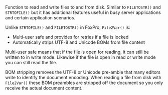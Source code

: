 ﻿Function to read and write files to and from disk. Similar to `FILETOSTR()` and `STRTOFILE()` but it has additional features useful in busy server applications and certain application scenarios.

Unlike `STRTOFILE()` and `FILETOSTR()` in FoxPro, `File2Var()` is:

* Multi-user safe and provides for retries if a file is locked
* Automatically strips UTF-8 and Unicode BOMs from file content


Multi-user safe means that if the file is open for reading, it can still be written to in write mode. Likewise if the file is open in read or write mode you can still read the file.

BOM stripping removes the UTF-8 or Unicode pre-amble that many editors write to identify the document encoding. When reading a file from disk with `File2Var()` these BOM preambles are stripped off the document so you only receive the actual document content.